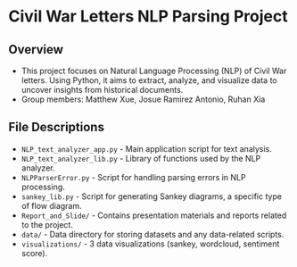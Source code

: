# Civil War Letters NLP Parsing Project

## Overview
- This project focuses on Natural Language Processing (NLP) of Civil War letters. Using Python, it aims to extract, analyze, and visualize data to uncover insights from historical documents.
- Group members: Matthew Xue, Josue Ramirez Antonio, Ruhan Xia

## File Descriptions
- `NLP_text_analyzer_app.py` - Main application script for text analysis.
- `NLP_text_analyzer_lib.py` - Library of functions used by the NLP analyzer.
- `NLPParserError.py` - Script for handling parsing errors in NLP processing.
- `sankey_lib.py` - Script for generating Sankey diagrams, a specific type of flow diagram.
- `Report_and_Slide/` - Contains presentation materials and reports related to the project.
- `data/` - Data directory for storing datasets and any data-related scripts.
- `visualizations/` - 3 data visualizations (sankey, wordcloud, sentiment score).
